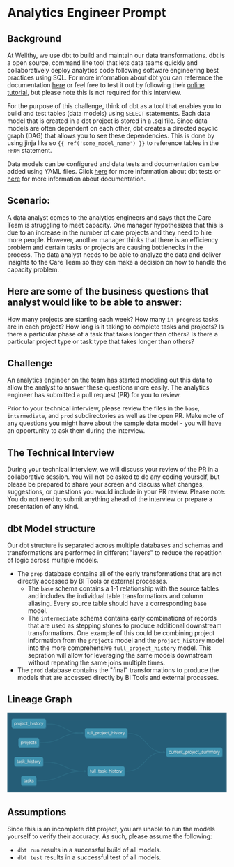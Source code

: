 # Analytics Engineer Prompt

## Background
At Wellthy, we use dbt to build and maintain our data transformations. dbt is a open source, command line tool that lets data teams quickly and collaboratively deploy analytics code following software engineering best practices using SQL. For more information about dbt you can reference the documentation [here](https://docs.getdbt.com/docs/introduction) or feel free to test it out by following their [online tutorial](https://courses.getdbt.com/collections), but please note this is not required for this interview. 

For the purpose of this challenge, think of dbt as a tool that enables you to build and test tables (data models) using `SELECT` statements. Each data model that is created in a dbt project is stored in a .sql file. Since data models are often dependent on each other, dbt creates a directed acyclic graph (DAG) that allows you to see these dependencies. This is done by using jinja like so `{{ ref('some_model_name') }}` to reference tables in the `FROM` statement.

Data models can be configured and data tests and documentation can be added using YAML files. Click [here](https://docs.getdbt.com/docs/building-a-dbt-project/tests) for more information about dbt tests or [here](https://docs.getdbt.com/docs/building-a-dbt-project/documentation) for more information about documentation.

## Scenario:
A data analyst comes to the analytics engineers and says that the Care Team is struggling to meet capacity. One manager hypothesizes that this is due to an increase in the number of care projects and they need to hire more people. However, another manager thinks that there is an efficiency problem and certain tasks or projects are causing bottlenecks in the process. The data analyst needs to be able to analyze the data and deliver insights to the Care Team so they can make a decision on how to handle the capacity problem. 

## Here are some of the business questions that analyst would like to be able to answer:
How many projects are starting each week?
How many `in progress` tasks are in each project?
How long is it taking to complete tasks and projects?
Is there a particular phase of a task that takes longer than others?
Is there a particular project type or task type that takes longer than others?

## Challenge
An analytics engineer on the team has started modeling out this data to allow the analyst to answer these questions more easily. The analytics engineer has submitted a pull request (PR) for you to review. 

Prior to your technical interview, please review the files in the `base`, `intermediate`, and `prod` subdirectories as well as the open PR. Make note of any questions you might have about the sample data model - you will have an opportunity to ask them during the interview.

## The Technical Interview
During your technical interview, we will discuss your review of the PR in a collaborative session. You will not be asked to do any coding yourself, but please be prepared to share your screen and discuss what changes, suggestions, or questions you would include in your PR review. Please note: You do not need to submit anything ahead of the interview or prepare a presentation of any kind.

## dbt Model structure
Our dbt structure is separated across multiple databases and schemas and transformations are performed in different "layers" to reduce the repetition of logic across multiple models.
* The `prep` database contains all of the early transformations that are not directly accessed by BI Tools or external processes.
    * The `base` schema contains a 1-1 relationship with the source tables and includes the individual table transformations and column aliasing. Every source table should have a corresponding `base` model.
    * The `intermediate` schema contains early combinations of records that are used as stepping stones to produce additional downstream transformations. One example of this could be combining project information from the `projects` model and the `project_history` model into the more comprehensive `full_project_history` model. This sepration will allow for leveraging the same models downstream without repeating the same joins multiple times.
* The `prod` database contains the "final" transformations to produce the models that are accessed directly by BI Tools and external processes.

## Lineage Graph
![DAG](DAG.png)

## Assumptions
Since this is an incomplete dbt project, you are unable to run the models yourself to verify their accuracy. As such, please assume the following:
* `dbt run` results in a successful build of all models.
* `dbt test` results in a successful test of all models.